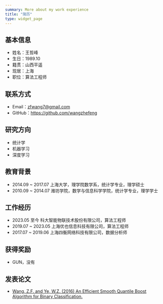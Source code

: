 ```yaml
---
summary: More about my work experience
title: "简历"
type: widget_page
---
```


## 基本信息

* 姓名：王哲峰
* 生日：1989.10
* 籍贯：山西平遥
* 现居：上海
* 职位：算法工程师

## 联系方式

* Email：<zfwang7@gmail.com>
* GitHub：<https://github.com/wangzhefeng>

## 研究方向

* 统计学
* 机器学习
* 深度学习

## 教育背景

* 2014.09 ~ 2017.07 上海大学，理学院数学系，统计学专业，理学硕士
* 2010.09 ~ 2014.07 潍坊学院，数学与信息科学学院，统计学专业，理学学士

## 工作经历

* 2023.05 至今       科大智能物联技术股份有限公司，算法工程师
* 2019.07 ~ 2023.05 上海优也信息科技有限公司，算法工程师
* 2017.07 ~ 2019.06 上海四衡网络科技有限公司，数据分析师

<!-- ## 主要技能

* 数学及统计学背景
    - 良好的数学及统计学知识储备，拥有良好的数据思维
* 编程能力
    - 熟练使用 R、Python 和 SQL 进行数据收集、清洗、分析、及建模等
    - 能够熟练使用 R，Python 进行数据可视化，熟悉BI报表开发及常用可视化工具
    - 了解前后端相关知识，并对其相关语言有一定了解，如 Java、JavaScript、HTML、CSS
* 数据库相关
    - 熟悉常用关系型数据库：SQL Server、MySQL、Oracle
    - 了解一些非关系型数据库，如 MongoDB
    - 熟练使用SQL语句操作，熟悉 SQL 基本优化
    - 了解大数据系统的相关知识，如 Hadoop、HDFS、Hive、Spark 等
    - 了解 Spark 的基本框架及操作，能够使用 PySpark 进行数据开发
* 数据分析、挖掘
    - 熟悉常用机器学习回归、分类、聚类模型、算法及其实现
    - 熟悉时间序列分析的相关专业知识及其建模方法和工具 
    - 熟悉完整的数据挖掘建模开发流程
    - 熟悉基本的运筹学模型与相关算法的应用
    - 熟悉 TensorFlow、PyTorch、PaddlePaddle 深度学习框架的基本使用
    - 了解一些深度学习模型及其应用
* 操作系统
    - 熟练多种操作系统及能够在其环境下开发的开发:Linux、Windows、macOS
* 办公软件
    - 熟练使用 MS office 办公软件进行数据处理及报告展示
* 其他:
    - 熟悉使用 Git、GitHub、码云等版本管理系统操作
    - 了解 Python 爬虫
    - 了解 Python 后端 API 开发框架 Flask、fastAPI
    - 了解 Docker 的原理及使用 -->

## 获得奖励

* GUN，没有

## 发表论文

* [Wang, Z.F. and Ye, W.Z. (2016) An Efficient Smooth Quantile Boost Algorithm for Binary Classification.](https://file.scirp.org/pdf/APM_2016082411292370.pdf)

<!-- ## 自我评价

* 对工作有责任心
* 热爱学习，喜欢钻研
* 热爱数据分析，热爱技术
* 拥有较强的业务、技术学习能力
* 拥有良好的团队沟通、协作能力
* 拥有积极的生活、工作态度 -->
